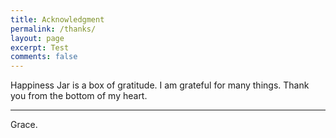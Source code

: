 ```yaml
---
title: Acknowledgment
permalink: /thanks/
layout: page
excerpt: Test
comments: false
---
```


Happiness Jar is a box of gratitude. I am grateful for many things. Thank you from the bottom of my heart.

<hr>

Grace.
